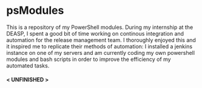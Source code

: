 # psModules
This is a repository of my PowerShell modules. During my internship at the DEASP, I spent a good bit of time working on continous integration and automation for the release management team. I thoroughly enjoyed this and it inspired me to replicate their methods of automation: I installed a jenkins instance on one of my servers and am currently coding my own powershell modules and bash scripts in order to improve the efficiency of my automated tasks.

#### < UNFINISHED >
